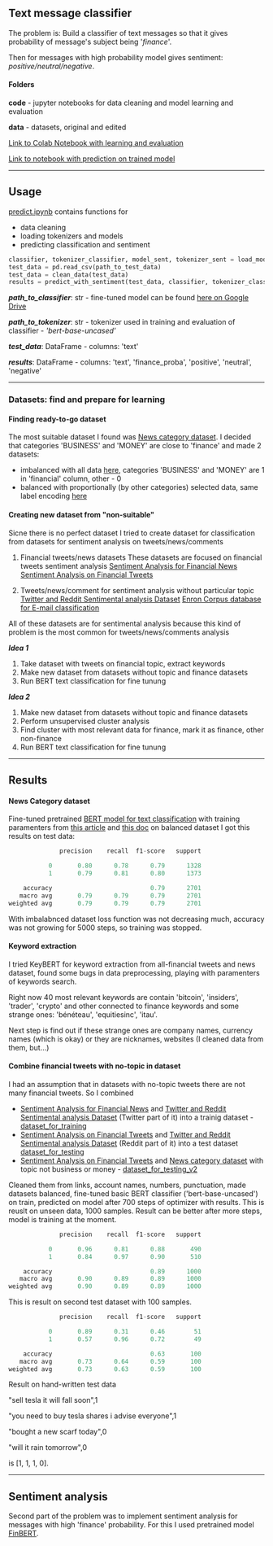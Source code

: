 ## Text message classifier

The problem is: 
Build a classifier of text messages so that it gives probability of message's subject being '*finance*'.

Then for messages with high probability model gives sentiment: *positive/neutral/negative*.

#### Folders
**code** - jupyter notebooks for data cleaning and model learning and evaluation

**data** - datasets, original and edited

[Link to Colab Notebook with learning and evaluation](https://colab.research.google.com/drive/1JAieTnBlVFxX7bnOXiW04GYMJxQhs0xD?usp=sharing)

[Link to notebook with prediction on trained model](https://colab.research.google.com/drive/1e9ReN9jksHcrRTJJiCJOahHPynkFoRlJ?usp=sharing)

---
## Usage

[predict.ipynb](./code/predict.ipynb) contains functions for 
- data cleaning
- loading tokenizers and models
- predicting classification and sentiment

```python
classifier, tokenizer_classifier, model_sent, tokenizer_sent = load_model_tokenizer(path_to_classifier, path_to_tokenizer)
test_data = pd.read_csv(path_to_test_data)
test_data = clean_data(test_data)
results = predict_with_sentiment(test_data, classifier, tokenizer_classifier, model_sent, tokenizer_sent)
```

***path_to_classifier***: str - fine-tuned model can be found [here on Google Drive](https://drive.google.com/drive/folders/12KY0j5BUxfHuDsPxO68p46fwR_LXjdGU?usp=sharing)

***path_to_tokenizer***: str - tokenizer used in training and evaluation of classifier - *'bert-base-uncased'*

***test_data***: DataFrame - columns: 'text'

***results***: DataFrame - columns: 'text', 'finance_proba', 'positive', 'neutral', 'negative'


---

### Datasets: find and prepare for learning
#### Finding ready-to-go dataset

The most suitable dataset I found was [News category dataset](https://www.kaggle.com/rmisra/news-category-dataset). 
I decided that categories 'BUSINESS' and 'MONEY' are close to 'finance' and made 2 datasets:
- imbalanced with all data [here](./data/news_cleaned.csv), categories 'BUSINESS' and 'MONEY' are 1 in 'financial' column, other - 0 
- balanced with proportionally (by other categories) selected data, same label encoding [here](./data/news_cleaned_balanced.csv)

#### Creating new dataset from "non-suitable"

Sicne there is no perfect dataset I tried to create dataset for classification from datasets for sentiment analysis on tweets/news/comments

1. Financial tweets/news datasets
   These datasets are focused on financial tweets sentiment analysis
   [Sentiment Analysis for Financial News](https://www.kaggle.com/ankurzing/sentiment-analysis-for-financial-news)
   [Sentiment Analysis on Financial Tweets](https://www.kaggle.com/vivekrathi055/sentiment-analysis-on-financial-tweets)

2. Tweets/news/comment for sentiment analysis without particular topic
   [Twitter and Reddit Sentimental analysis Dataset](https://www.kaggle.com/cosmos98/twitter-and-reddit-sentimental-analysis-dataset)
   [Enron Corpus database for E-mail classification](https://github.com/anthdm/ml-email-clustering/blob/master/split_emails.csv)

All of these datasets are for sentimental analysis because this kind of problem is the most common for tweets/news/comments analysis

***Idea 1***
1. Take dataset with tweets on financial topic, extract keywords
2. Make new dataset from datasets without topic and finance datasets
3. Run BERT text classification for fine tunung

***Idea 2***
1. Make new dataset from datasets without topic and finance datasets
2. Perform unsupervised cluster analysis
3. Find cluster with most relevant data for finance, mark it as finance, other non-finance
4. Run BERT text classification for fine tunung

---

## Results

#### News Category dataset

Fine-tuned pretrained [BERT model for text classification](https://huggingface.co/transformers/model_doc/bert.html?highlight=bertforsequenceclassification#transformers.BertForSequenceClassification) with training paramenters from [this article](https://www.thepythoncode.com/article/finetuning-bert-using-huggingface-transformers-python) and [this doc](https://huggingface.co/transformers/custom_datasets.html) on balanced dataset I got this results on test data: 
```python
              precision    recall  f1-score   support

           0       0.80      0.78      0.79      1328
           1       0.79      0.81      0.80      1373

    accuracy                           0.79      2701
   macro avg       0.79      0.79      0.79      2701
weighted avg       0.79      0.79      0.79      2701
```

With imbalabnced dataset loss function was not decreasing much, accuracy was not growing for 5000 steps, so training was stopped.

#### Keyword extraction

I tried KeyBERT for keyword extraction from all-financial tweets and news dataset, found some bugs in data preprocessing, playing with paramenters of keywords search. 

Right now 40 most relevant keywords are contain 'bitcoin', 'insiders', 'trader', 'crypto' and other  connected to finance keywords and some strange ones: 'bénéteau', 'equitiesinc', 'itau'.

Next step is find out if these strange ones are company names, currency names (which is okay) or they are nicknames, websites (I cleaned data from them, but...) 

#### Combine financial tweets with no-topic in dataset

I had an assumption that in datasets with no-topic tweets there are not many financial tweets. So I combined 
- [Sentiment Analysis for Financial News](https://www.kaggle.com/ankurzing/sentiment-analysis-for-financial-news) and [Twitter and Reddit Sentimental analysis Dataset](https://www.kaggle.com/cosmos98/twitter-and-reddit-sentimental-analysis-dataset) (Twitter part of it) into a trainig dataset - [dataset_for_training](./data/prepared/dataset_for_training.csv)
- [Sentiment Analysis on Financial Tweets](https://www.kaggle.com/vivekrathi055/sentiment-analysis-on-financial-tweets) and [Twitter and Reddit Sentimental analysis Dataset](https://www.kaggle.com/cosmos98/twitter-and-reddit-sentimental-analysis-dataset) (Reddit part of it) into a test dataset [dataset_for_testing](./data/prepared/dataset_for_testing.csv)
- [Sentiment Analysis on Financial Tweets](https://www.kaggle.com/vivekrathi055/sentiment-analysis-on-financial-tweets) and [News category dataset](https://www.kaggle.com/rmisra/news-category-dataset) with topic not business or money - [dataset_for_testing_v2](./data/prepared/dataset_for_testing_v2.csv)

Cleaned them from links, account names, numbers, punctuation, made datasets balanced, fine-tuned basic BERT classifier ('bert-base-uncased') on train, predicted on model after 700 steps of optimizer with results. 
This is reuslt on unseen data, 1000 samples. Result can be better after more steps, model is training at the moment. 

```python
              precision    recall  f1-score   support

           0       0.96      0.81      0.88       490
           1       0.84      0.97      0.90       510

    accuracy                           0.89      1000
   macro avg       0.90      0.89      0.89      1000
weighted avg       0.90      0.89      0.89      1000
```

This is result on second test dataset with 100 samples.

```python
              precision    recall  f1-score   support

           0       0.89      0.31      0.46        51
           1       0.57      0.96      0.72        49

    accuracy                           0.63       100
   macro avg       0.73      0.64      0.59       100
weighted avg       0.73      0.63      0.59       100
```

Result on hand-written test data

"sell ​​tesla it will fall soon",1

"you need to buy tesla shares i advise everyone",1

"bought a new scarf today",0

"will it rain tomorrow",0

is [1, 1, 1, 0].

---
## Sentiment analysis

Second part of the problem was to implement sentiment analysis for messages with high 'finance' probability. 
For this I used pretrained model [FinBERT](https://github.com/ProsusAI/finBERT). 